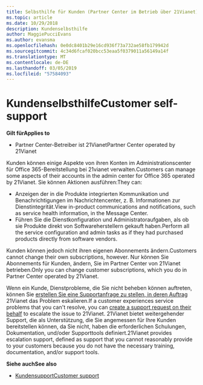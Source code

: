 ```yaml
---
title: Selbsthilfe für Kunden (Partner Center im Betrieb über 21Vianet)
ms.topic: article
ms.date: 10/29/2018
description: Kundenselbsthilfe
author: MaggiePucciEvans
ms.author: evansma
ms.openlocfilehash: 0e0dc8401b29e16cd936f73a732ae58fb179942d
ms.sourcegitcommit: 4c34d6fcaf020bcc53eaa5f0379011a56149a14f
ms.translationtype: MT
ms.contentlocale: de-DE
ms.lasthandoff: 03/05/2019
ms.locfileid: "57584093"
---
```

# <a name="customer-self-support"></a><span data-ttu-id="4da7c-103">Kundenselbsthilfe</span><span class="sxs-lookup"><span data-stu-id="4da7c-103">Customer self-support</span></span>

<span data-ttu-id="4da7c-104">**Gilt für**</span><span class="sxs-lookup"><span data-stu-id="4da7c-104">**Applies to**</span></span>

-   <span data-ttu-id="4da7c-105">Partner Center-Betreiber ist 21Vianet</span><span class="sxs-lookup"><span data-stu-id="4da7c-105">Partner Center operated by 21Vianet</span></span>

<span data-ttu-id="4da7c-106">Kunden können einige Aspekte von ihren Konten im Administrationscenter für Office 365-Bereitstellung bei 21vianet verwalten.</span><span class="sxs-lookup"><span data-stu-id="4da7c-106">Customers can manage some aspects of their accounts in the admin center for Office 365 operated by 21Vianet.</span></span> <span data-ttu-id="4da7c-107">Sie können Aktionen ausführen:</span><span class="sxs-lookup"><span data-stu-id="4da7c-107">They can:</span></span>

-   <span data-ttu-id="4da7c-108">Anzeigen der in die Produkte integrierten Kommunikation und Benachrichtigungen im Nachrichtencenter, z. B. Informationen zur Dienstintegrität.</span><span class="sxs-lookup"><span data-stu-id="4da7c-108">View in-product communications and notifications, such as service health information, in the Message Center.</span></span>
-   <span data-ttu-id="4da7c-109">Führen Sie die Dienstkonfiguration und Administratoraufgaben, als ob sie Produkte direkt von Softwareherstellern gekauft haben.</span><span class="sxs-lookup"><span data-stu-id="4da7c-109">Perform all the service configuration and admin tasks as if they had purchased products directly from software vendors.</span></span> 

<span data-ttu-id="4da7c-110">Kunden können jedoch nicht ihren eigenen Abonnements ändern.</span><span class="sxs-lookup"><span data-stu-id="4da7c-110">Customers cannot change their own subscriptions, however.</span></span> <span data-ttu-id="4da7c-111">Nur können Sie Abonnements für Kunden, ändern, Sie im Partner Center von 21Vianet betrieben.</span><span class="sxs-lookup"><span data-stu-id="4da7c-111">Only you can change customer subscriptions, which you do in Partner Center operated by 21Vianet.</span></span>

<span data-ttu-id="4da7c-112">Wenn ein Kunde, Dienstprobleme, die Sie nicht beheben können auftreten, können Sie [erstellen Sie eine Supportanfrage zu stellen, in deren Auftrag](report-problems-on-behalf-of-a-customer.md) 21Vianet das Problem eskalieren.</span><span class="sxs-lookup"><span data-stu-id="4da7c-112">If a customer experiences service problems that you can't resolve, you can [create a support request on their behalf](report-problems-on-behalf-of-a-customer.md) to escalate the issue to 21Vianet.</span></span> <span data-ttu-id="4da7c-113">21Vianet bietet weitergehender Support, die als Unterstützung, die Sie angemessen für Ihre Kunden bereitstellen können, da Sie nicht, haben die erforderlichen Schulungen, Dokumentation, und/oder Supporttools definiert.</span><span class="sxs-lookup"><span data-stu-id="4da7c-113">21Vianet provides escalation support, defined as support that you cannot reasonably provide to your customers because you do not have the necessary training, documentation, and/or support tools.</span></span>

<span data-ttu-id="4da7c-114">**Siehe auch**</span><span class="sxs-lookup"><span data-stu-id="4da7c-114">**See also**</span></span>

-   [<span data-ttu-id="4da7c-115">Kundensupport</span><span class="sxs-lookup"><span data-stu-id="4da7c-115">Customer support</span></span>](customer-support.md)





 

 




